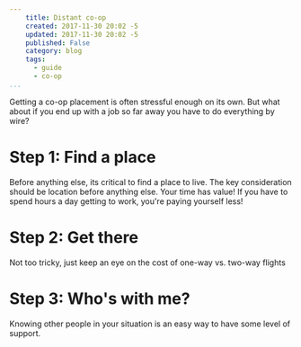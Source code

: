 ```yaml
---
    title: Distant co-op
    created: 2017-11-30 20:02 -5
    updated: 2017-11-30 20:02 -5
    published: False
    category: blog
    tags:
      - guide
      - co-op
...
```


Getting a co-op placement is often stressful enough on its own. But what about
if you end up with a job so far away you have to do everything by wire?

# Step 1: Find a place
Before anything else, its critical to find a place to live. The key
consideration should be location before anything else. Your time has value! If
you have to spend hours a day getting to work, you're paying yourself less!

# Step 2: Get there
Not too tricky, just keep an eye on the cost of one-way vs. two-way flights

# Step 3: Who's with me?
Knowing other people in your situation is an easy way to have some level of
support.

